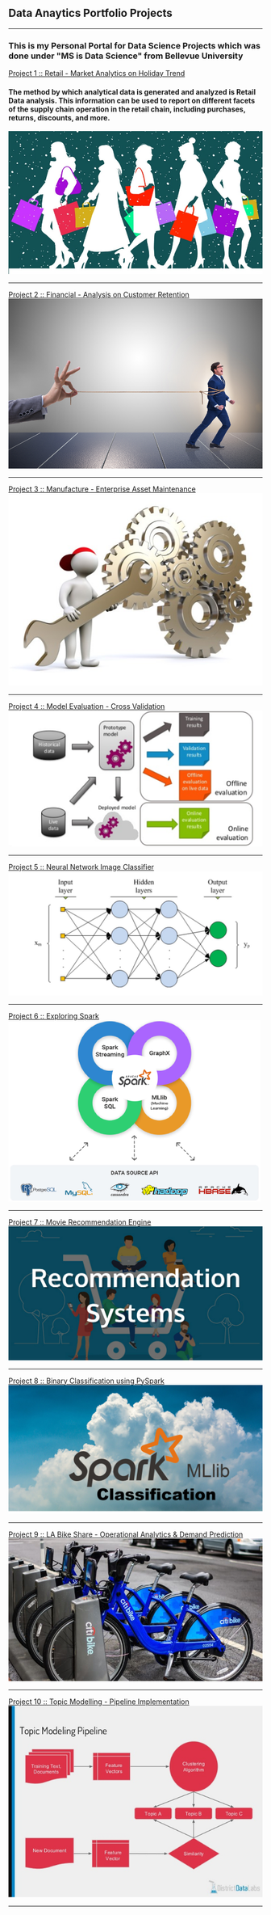 ## Data Anaytics Portfolio Projects

---

### This is my Personal Portal for Data Science Projects which was done under "MS is Data Science" from Bellevue University

[Project 1 :: Retail - Market Analytics on Holiday Trend](https://github.com/rahulgupta271/DSC680_Project_1_Market_analytics_holiday_trend/blob/master/README.md)

#### The method by which analytical data is generated and analyzed is Retail Data analysis. This information can be used to report on different facets of the supply chain operation in the retail chain, including purchases, returns, discounts, and more. 

<img src="images/HolidayTrend.jpg?raw=true"/>


---
[Project 2 :: Financial - Analysis on Customer Retention](https://github.com/rahulgupta271/DSC680_Project_2_Financial_Analysis_Customer_data/blob/main/README.md)
<img src="images/customer-retention-8.jpg?raw=true"/>

---
[Project 3 :: Manufacture - Enterprise Asset Maintenance](https://github.com/rahulgupta271/DSC680_Project_3_Enterprise_Asset_Maintenance/blob/main/README.md)
<img src="images/MachineMaintenance.jpeg?raw=true"/>

---
[Project 4 :: Model Evaluation - Cross Validation](https://github.com/rahulgupta271/rahulgupta271.github.io/blob/master/Model%20Evaluation%20-%20Cross%20Validation/README.md)
<img src="images/Evaluating_Machine_Learning_Models.png?raw=true"/>

---
[Project 5 :: Neural Network Image Classifier](https://github.com/rahulgupta271/rahulgupta271.github.io/blob/master/Neural%20Network%20Image%20Classifier/README.md)
<img src="images/Neural_Network_Classifier.png?raw=true"/>

---
[Project 6 :: Exploring Spark](https://github.com/rahulgupta271/rahulgupta271.github.io/blob/master/Spark%20Learnings/README.md)
<img src="images/apache-spark.png?raw=true"/>

---
[Project 7 :: Movie Recommendation Engine](https://github.com/rahulgupta271/rahulgupta271.github.io/blob/master/Movie%20Recommendation%20Engine/README.md)
<img src="images/Recommendation-systems.jpg?raw=true"/>

---
[Project 8 :: Binary Classification using PySpark](https://github.com/rahulgupta271/rahulgupta271.github.io/blob/master/Binary%20Classification%20using%20PySpark/README.md)
<img src="images/MLlib Classification.png?raw=true"/>

---
[Project 9 :: LA Bike Share - Operational Analytics & Demand Prediction](https://github.com/rahulgupta271/rahulgupta271.github.io/blob/master/BikeShare/README.md)
<img src="images/bikeshare.jpg?raw=true"/>

---
[Project 10 :: Topic Modelling - Pipeline Implementation](https://github.com/rahulgupta271/rahulgupta271.github.io/blob/master/TopicModeling/README.md)
<img src="images/topicmodelling.jpg?raw=true"/>

---
